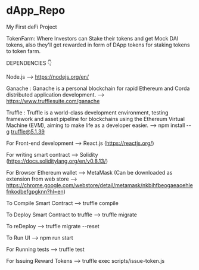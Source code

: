 # dApp_Repo
My First deFi Project

TokenFarm: Where Investors can Stake their tokens and get Mock DAI tokens, also they'll get rewarded in form of DApp tokens for staking tokens to token farm.

DEPENDENCIES 👇

Node.js --> https://nodejs.org/en/

Ganache : Ganache is a personal blockchain for rapid Ethereum and Corda distributed application development. --> https://www.trufflesuite.com/ganache

Truffle : Truffle is a world-class development environment, testing framework and asset pipeline for blockchains using the Ethereum Virtual Machine (EVM), aiming to make life as a developer easier. --> npm install --g truffle@5.1.39

For Front-end development --> React.js (https://reactjs.org/)

For writing smart contract --> Solidity (https://docs.soliditylang.org/en/v0.8.13/)

For Browser Ethereum wallet --> MetaMask (Can be downloaded as extension from web store --> https://chrome.google.com/webstore/detail/metamask/nkbihfbeogaeaoehlefnkodbefgpgknn?hl=en)

To Compile Smart Contract --> truffle compile

To Deploy Smart Contract to truffle --> truffle migrate

To reDeploy --> truffle migrate --reset

To Run UI --> npm run start

For Running tests --> truffle test

For Issuing Reward Tokens --> truffle exec scripts/issue-token.js
